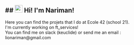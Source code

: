 <h2>## <img src="https://raw.githubusercontent.com/extremecodetv/extremecodetv/master/wave.gif" width="25px"> Hi! I'm Nariman!</h2>
Here you can find the projets that I do at Ecole 42 (school 21). <br>
I'm currently working on ft_services! <br>
You can find me on slack (keuclide) or send me an email : lionariman@gmail.com
</p>

